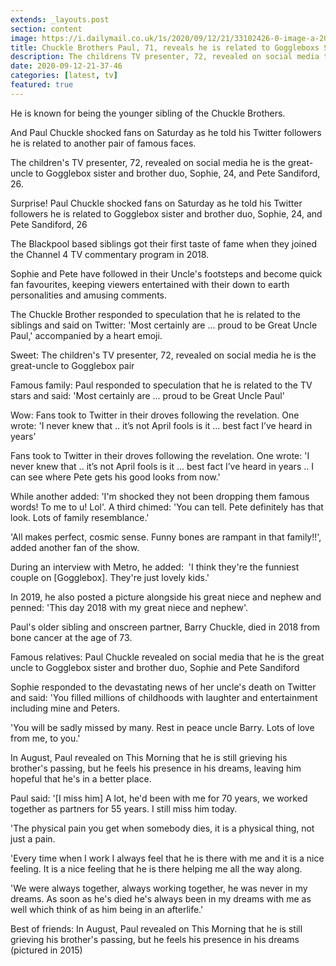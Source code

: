 ```yaml
---
extends: _layouts.post
section: content
image: https://i.dailymail.co.uk/1s/2020/09/12/21/33102426-0-image-a-20_1599942568205.jpg 
title: Chuckle Brothers Paul, 71, reveals he is related to Goggleboxs Sophie and Peter Sandiford 
description: The childrens TV presenter, 72, revealed on social media that he is the great uncle to Gogglebox sister and brother duo, Sophie and Pete Sandiford.  
date: 2020-09-12-21-37-46 
categories: [latest, tv] 
featured: true 
--- 
```

He is known for being the younger sibling of the Chuckle Brothers. 

And Paul Chuckle shocked fans on Saturday as he told his Twitter followers he is related to another pair of famous faces. 

The children's TV presenter, 72, revealed on social media he is the great-uncle to Gogglebox sister and brother duo, Sophie, 24, and Pete Sandiford, 26.

Surprise! Paul Chuckle shocked fans on Saturday as he told his Twitter followers he is related to Gogglebox sister and brother duo, Sophie, 24, and Pete Sandiford, 26

The Blackpool based siblings got their first taste of fame when they joined the Channel 4 TV commentary program in 2018. 

Sophie and Pete have followed in their Uncle's footsteps and become quick fan favourites, keeping viewers entertained with their down to earth personalities and amusing comments.

The Chuckle Brother responded to speculation that he is related to the siblings and said on Twitter: 'Most certainly are ... proud to be Great Uncle Paul,' accompanied by a heart emoji. 

Sweet: The children's TV presenter, 72, revealed on social media he is the great-uncle to Gogglebox pair

Famous family: Paul responded to speculation that he is related to the TV stars and said: 'Most certainly are ... proud to be Great Uncle Paul'



Wow: Fans took to Twitter in their droves following the revelation. One wrote: 'I never knew that .. it’s not April fools is it ... best fact I’ve heard in years'

Fans took to Twitter in their droves following the revelation. One wrote: 'I never knew that .. it’s not April fools is it ... best fact I’ve heard in years .. I can see where Pete gets his good looks from now.'

While another added: 'I'm shocked they not been dropping them famous words! To me to u! Lol'. A third chimed: 'You can tell. Pete definitely has that look. Lots of family resemblance.' 

'All makes perfect, cosmic sense. Funny bones are rampant in that family!!', added another fan of the show. 

During an interview with Metro, he added:  'I think they're the funniest couple on [Gogglebox]. They're just lovely kids.' 

In 2019, he also posted a picture alongside his great niece and nephew and penned: 'This day 2018 with my great niece and nephew'.    

Paul's older sibling and onscreen partner, Barry Chuckle, died in 2018 from bone cancer at the age of 73.

Famous relatives: Paul Chuckle revealed on social media that he is the great uncle to Gogglebox sister and brother duo, Sophie and Pete Sandiford

Sophie responded to the devastating news of her uncle's death on Twitter and said: 'You filled millions of childhoods with laughter and entertainment including mine and Peters. 

'You will be sadly missed by many. Rest in peace uncle Barry. Lots of love from me, to you.' 

In August, Paul revealed on This Morning that he is still grieving his brother's passing, but he feels his presence in his dreams, leaving him hopeful that he's in a better place. 

Paul said: '[I miss him] A lot, he'd been with me for 70 years, we worked together as partners for 55 years. I still miss him today. 

'The physical pain you get when somebody dies, it is a physical thing, not just a pain.  

'Every time when I work I always feel that he is there with me and it is a nice feeling. It is a nice feeling that he is there helping me all the way along.

'We were always together, always working together, he was never in my dreams. As soon as he's died he's always been in my dreams with me as well which think of as him being in an afterlife.'

Best of friends: In August, Paul revealed on This Morning that he is still grieving his brother's passing, but he feels his presence in his dreams (pictured in 2015)

